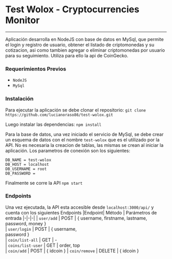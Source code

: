 # Test Wolox - Cryptocurrencies Monitor
___
Aplicación desarrolla en NodeJS con base de datos en MySql, que permite el login y registro de usuario, obtener el listado de criptomonedas y su cotizacion, asi como tambien agregar o eliminar criptomonedas por usuario para su seguimiento. Utiliza para ello la api de CoinGecko.
### Requerimientos Previos
* `NodeJS`
* `MySql`

### Instalación 
Para ejecutar la aplicación se debe clonar el repositorio:
`git clone https://github.com/lucianoraso86/test-wolox.git`

Luego instalar las dependencias:
`npm install`

Para la base de datos, una vez iniciado el servicio de MySql, se debe crear un esquema de datos con el nombre `test-wolox` que es el utilizado por la API. No es necesaria la creacion de tablas, las mismas se crean al iniciar la aplicación. Los parametros de conexión son los siguientes:
```
DB_NAME = test-wolox
DB_HOST = localhost
DB_USERNAME = root 
DB_PASSWORD =
```
Finalmente se corre la API
`npm start`

### Endpoints
Una vez ejecutada, la API esta accesible desde `localhost:3000/api/` y cuenta con los siguientes Endpoints
|Endpoint| Método | Parámetros de entrada
|-|-|-|
| `user/add` | POST | { username, firstname, lastname, password, money  }     
| `user/login`  | POST | { username,  <br />  password }                                                    
| `coin/list-all` | GET | -        
| `coins/list-user`  | GET | order, top    
| `coin/add` | POST | { idcoin } 
| `coin/remove` | DELETE | { idcoin } 